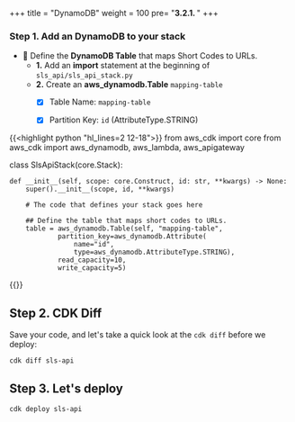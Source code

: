 +++
title = "DynamoDB"
weight = 100
pre= "<b>3.2.1. </b>"
+++

### Step 1. Add an DynamoDB to your stack

* 🎯 Define the **DynamoDB Table** that maps Short Codes to URLs.
    * **1.** Add an **import** statement at the beginning of `sls_api/sls_api_stack.py`
    * **2.** Create an **aws_dynamodb.Table** `mapping-table` 
        * [x] Table Name: `mapping-table`
        * [x] Partition Key: `id` (AttributeType.STRING) 


{{<highlight python "hl_lines=2 12-18">}}
from aws_cdk import core
from aws_cdk import aws_dynamodb, aws_lambda, aws_apigateway


class SlsApiStack(core.Stack):

    def __init__(self, scope: core.Construct, id: str, **kwargs) -> None:
        super().__init__(scope, id, **kwargs)

        # The code that defines your stack goes here
        
        ## Define the table that maps short codes to URLs.
        table = aws_dynamodb.Table(self, "mapping-table",
                partition_key=aws_dynamodb.Attribute(
                    name="id",
                    type=aws_dynamodb.AttributeType.STRING),
                read_capacity=10,
                write_capacity=5)
{{</highlight>}}


## Step 2. CDK Diff

Save your code, and let's take a quick look at the `cdk diff` before we deploy:

```
cdk diff sls-api
```


## Step 3. Let's deploy

```
cdk deploy sls-api
```
